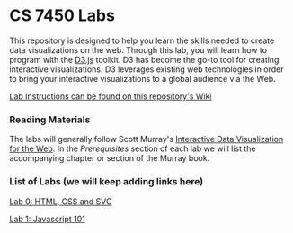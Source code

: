 # CS 7450 Labs

This repository is designed to help you learn the skills needed to create data visualizations on the web. Through this lab, you will learn how to program with the [D3.js](https://d3js.org/) toolkit. D3 has become the go-to tool for creating interactive visualizations. D3 leverages existing web technologies in order to bring your interactive visualizations to a global audience via the Web.

[Lab Instructions can be found on this repository's Wiki](https://github.gatech.edu/CS-7450/Fall-2019-Labs/wiki)

### Reading Materials

The labs will generally follow Scott Murray's [Interactive Data Visualization for the Web](http://alignedleft.com/work/d3-book-2e). In the *Prerequisites* section of each lab we will list the accompanying chapter or section of the Murray book.

### List of Labs (we will keep adding links here)

[Lab 0: HTML, CSS and SVG](https://github.gatech.edu/CS-7450/Fall-2019-Labs/wiki/Lab-0:-HTML,-CSS-and-SVG)

[Lab 1: Javascript 101](https://github.gatech.edu/CS-7450/Fall-2019-Labs/wiki/Lab-1:-Javascript-101)
